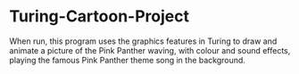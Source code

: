 # Turing-Cartoon-Project
When run, this program uses the graphics features in Turing to draw and animate a picture of the Pink Panther waving, with colour and sound effects, playing the famous Pink Panther theme song in the background.
